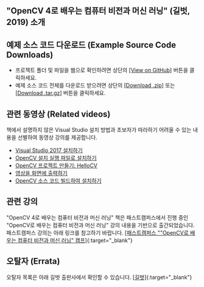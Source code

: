 ## "OpenCV 4로 배우는 컴퓨터 비전과 머신 러닝" (길벗, 2019) 소개


## 예제 소스 코드 다운로드 (Example Source Code Downloads)
* 프로젝트 폴더 및 파일을 웹으로 확인하려면 상단의 [[View on GitHub]](https://github.com/sunkyoo/opencv4cvml) 버튼을 클릭하세요.
* 예제 소스 코드 전체를 다운로드 받으려면 상단의 [[Download .zip]](https://github.com/sunkyoo/opencv4cvml/zipball/master) 또는 [[Download .tar.gz]](https://github.com/sunkyoo/opencv4cvml/tarball/master) 버튼을 클릭하세요.

## 관련 동영상 (Related videos)
책에서 설명하지 않은 Visual Studio 설치 방법과 초보자가 따라하기 어려울 수 있는 내용을 선별하여 동영상 강의를 제공합니다.

* [Visual Studio 2017 설치하기](https://youtu.be/jzVNiMeVcvs)
* [OpenCV 설치 실행 파일로 설치하기](https://youtu.be/HxDfGHwDSmc)
* [OpenCV 프로젝트 만들기: HelloCV](https://youtu.be/fKWQIPwNsc8)
* [영상을 화면에 출력하기](https://youtu.be/gcgScMU0XWE)
* [OpenCV 소스 코드 빌드하여 설치하기](https://youtu.be/ac75cFPYlOQ)

## 관련 강의
"OpenCV 4로 배우는 컴퓨터 비전과 머신 러닝" 책은 패스트캠퍼스에서 진행 중인 "OpenCV로 배우는 컴퓨터 비전과 머신 러닝" 강의 내용을 기반으로 출간되었습니다. 패스트캠퍼스 강의는 아래 링크를 참고하기 바랍니다.
[[패스트캠퍼스 ""OpenCV로 배우는 컴퓨터 비전과 머신 러닝" 캠프]](https://www.fastcampus.co.kr/dev_camp_cvocv/){:target="_blank"} 

## 오탈자 (Errata)
오탈자 목록은 아래 길벗 출판사에서 확인할 수 있습니다.
[[길벗]](https://www.gilbut.co.kr/){:target="_blank"} 
